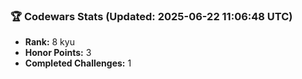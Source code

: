 ### 🏆 Codewars Stats (Updated: 2025-06-22 11:06:48 UTC)

- **Rank:** 8 kyu
- **Honor Points:** 3
- **Completed Challenges:** 1
